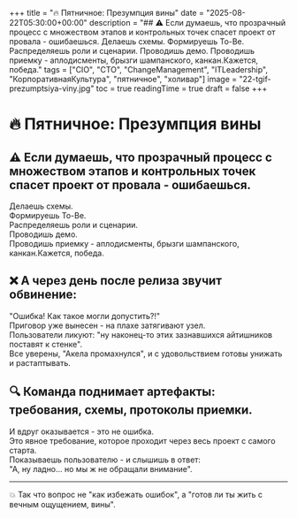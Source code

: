 +++
title = "🔥 Пятничное: Презумпция вины"
date = "2025-08-22T05:30:00+00:00"
description = "## ⚠️ Если думаешь, что прозрачный процесс с множеством этапов и контрольных точек спасет проект от провала - ошибаешься. Делаешь схемы. Формируешь To-Be. Распределяешь роли и сценарии. Проводишь демо. Проводишь приемку - аплодисменты, брызги шампанского, канкан.Кажется, победа."
tags = ["CIO", "CTO", "ChangeManagement", "ITLeadership", "КорпоративнаяКультура", "пятничное", "холивар"]
image = "22-tgif-prezumptsiya-viny.jpg"
toc = true
readingTime = true
draft = false
+++

# 🔥 Пятничное: Презумпция вины  
  
## ⚠️ Если думаешь, что прозрачный процесс с множеством этапов и контрольных точек спасет проект от провала - ошибаешься.  
Делаешь схемы.  
Формируешь To-Be.  
Распределяешь роли и сценарии.  
Проводишь демо.  
Проводишь приемку - аплодисменты, брызги шампанского, канкан.Кажется, победа.  
  
## ❌ А через день после релиза звучит обвинение:  
"Ошибка! Как такое могли допустить?!"  
Приговор уже вынесен - на плахе затягивают узел.  
Пользователи ликуют: "ну наконец-то этих зазнавшихся айтишников поставят к стенке".  
Все уверены, "Акела промахнулся", и с удовольствием готовы унижать и растаптывать.  
  
## 🔍 Команда поднимает артефакты: требования, схемы, протоколы приемки.  
И вдруг оказывается - это не ошибка.  
Это явное требование, которое проходит через весь проект с самого старта.  
Показываешь пользователю - и слышишь в ответ:  
"А, ну ладно… но мы ж не обращали внимание".  
  
---  
  
💥 Так что вопрос не "как избежать ошибок", а "готов ли ты жить с вечным ощущением, вины".  
